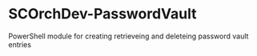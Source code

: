 # SCOrchDev-PasswordVault
PowerShell module for creating retrieveing and deleteing password vault entries
